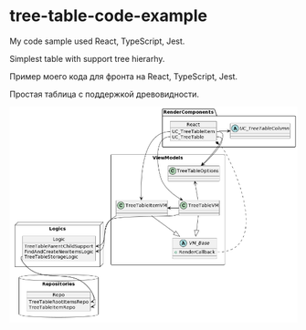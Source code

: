 # tree-table-code-example
My code sample used React, TypeScript, Jest.

Simplest table with support tree hierarhy.

Пример моего кода для фронта на React, TypeScript, Jest.

Простая таблица с поддержкой древовидности.

![alt text](https://raw.githubusercontent.com/ivanovkirill14102017/tree-table-code-example/7e280b85fa7d6e40aa24d1dbb783588da6b34d1a/diagram/diagram.png)
